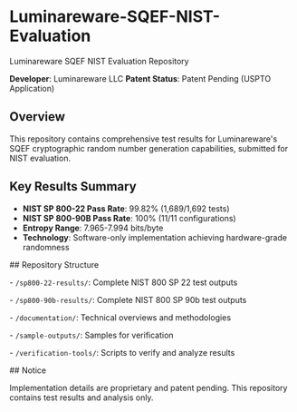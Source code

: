 # Luminareware-SQEF-NIST-Evaluation

Luminareware SQEF NIST Evaluation Repository

**Developer**: Luminareware LLC
**Patent Status**: Patent Pending (USPTO Application)

## Overview

This repository contains comprehensive test results for Luminareware's SQEF cryptographic random number generation capabilities, submitted for NIST evaluation.

## Key Results Summary

* **NIST SP 800-22 Pass Rate**: 99.82% (1,689/1,692 tests)
* **NIST SP 800-90B Pass Rate**: 100% (11/11 configurations)
* **Entropy Range**: 7.965-7.994 bits/byte
* **Technology**: Software-only implementation achieving hardware-grade randomness



\## Repository Structure

\- `/sp800-22-results/`: Complete NIST 800 SP 22 test outputs

\- `/sp800-90b-results/`: Complete NIST 800 SP 90b test outputs

\- `/documentation/`: Technical overviews and methodologies

\- `/sample-outputs/`: Samples for verification

\- `/verification-tools/`: Scripts to verify and analyze results



\## Notice

Implementation details are proprietary and patent pending. This repository contains test results and analysis only.

